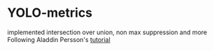 # YOLO-metrics
implemented intersection over union, non max suppression and more
Following Aladdin Persson's [tutorial](https://www.youtube.com/playlist?list=PLhhyoLH6Ijfw0TpCTVTNk42NN08H6UvNq)
